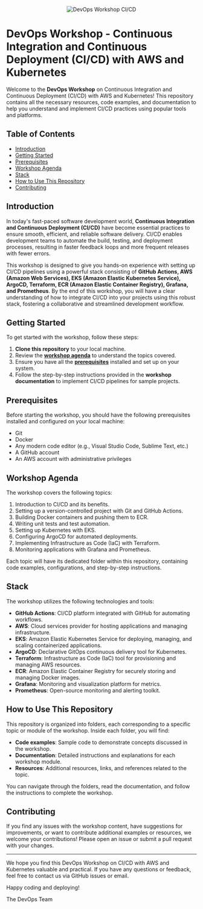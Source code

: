 <p align="center">
  <img src="https://global.hitachi-solutions.com/wp-content/uploads/2019/09/Offer-2-02.png" alt="DevOps Workshop CI/CD">
</p>

# DevOps Workshop - Continuous Integration and Continuous Deployment (CI/CD) with AWS and Kubernetes

Welcome to the **DevOps Workshop** on Continuous Integration and Continuous Deployment (CI/CD) with AWS and Kubernetes! This repository contains all the necessary resources, code examples, and documentation to help you understand and implement CI/CD practices using popular tools and platforms.

## Table of Contents

- [Introduction](#introduction)
- [Getting Started](#getting-started)
- [Prerequisites](#prerequisites)
- [Workshop Agenda](#workshop-agenda)
- [Stack](#stack)
- [How to Use This Repository](#how-to-use-this-repository)
- [Contributing](#contributing)

## Introduction

In today's fast-paced software development world, **Continuous Integration and Continuous Deployment (CI/CD)** have become essential practices to ensure smooth, efficient, and reliable software delivery. CI/CD enables development teams to automate the build, testing, and deployment processes, resulting in faster feedback loops and more frequent releases with fewer errors.

This workshop is designed to give you hands-on experience with setting up CI/CD pipelines using a powerful stack consisting of **GitHub Actions, AWS (Amazon Web Services), EKS (Amazon Elastic Kubernetes Service), ArgoCD, Terraform, ECR (Amazon Elastic Container Registry), Grafana, and Prometheus**. By the end of this workshop, you will have a clear understanding of how to integrate CI/CD into your projects using this robust stack, fostering a collaborative and streamlined development workflow.

## Getting Started

To get started with the workshop, follow these steps:

1. **Clone this repository** to your local machine.
2. Review the **[workshop agenda](#workshop-agenda)** to understand the topics covered.
3. Ensure you have all the **[prerequisites](#prerequisites)** installed and set up on your system.
4. Follow the step-by-step instructions provided in the **workshop documentation** to implement CI/CD pipelines for sample projects.

## Prerequisites

Before starting the workshop, you should have the following prerequisites installed and configured on your local machine:

- Git
- Docker
- Any modern code editor (e.g., Visual Studio Code, Sublime Text, etc.)
- A GitHub account
- An AWS account with administrative privileges

## Workshop Agenda

The workshop covers the following topics:

1. Introduction to CI/CD and its benefits.
2. Setting up a version-controlled project with Git and GitHub Actions.
3. Building Docker containers and pushing them to ECR.
4. Writing unit tests and test automation.
5. Setting up Kubernetes with EKS.
6. Configuring ArgoCD for automated deployments.
7. Implementing Infrastructure as Code (IaC) with Terraform.
8. Monitoring applications with Grafana and Prometheus.

Each topic will have its dedicated folder within this repository, containing code examples, configurations, and step-by-step instructions.

## Stack

The workshop utilizes the following technologies and tools:

- **GitHub Actions**: CI/CD platform integrated with GitHub for automating workflows.
- **AWS**: Cloud services provider for hosting applications and managing infrastructure.
- **EKS**: Amazon Elastic Kubernetes Service for deploying, managing, and scaling containerized applications.
- **ArgoCD**: Declarative GitOps continuous delivery tool for Kubernetes.
- **Terraform**: Infrastructure as Code (IaC) tool for provisioning and managing AWS resources.
- **ECR**: Amazon Elastic Container Registry for securely storing and managing Docker images.
- **Grafana**: Monitoring and visualization platform for metrics.
- **Prometheus**: Open-source monitoring and alerting toolkit.

## How to Use This Repository

This repository is organized into folders, each corresponding to a specific topic or module of the workshop. Inside each folder, you will find:

- **Code examples**: Sample code to demonstrate concepts discussed in the workshop.
- **Documentation**: Detailed instructions and explanations for each workshop module.
- **Resources**: Additional resources, links, and references related to the topic.

You can navigate through the folders, read the documentation, and follow the instructions to complete the workshop.

## Contributing

If you find any issues with the workshop content, have suggestions for improvements, or want to contribute additional examples or resources, we welcome your contributions! Please open an issue or submit a pull request with your changes.

---

We hope you find this DevOps Workshop on CI/CD with AWS and Kubernetes valuable and practical. If you have any questions or feedback, feel free to contact us via GitHub issues or email.

Happy coding and deploying!

The DevOps Team

